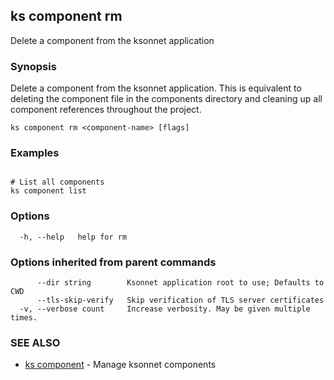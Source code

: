 ## ks component rm

Delete a component from the ksonnet application

### Synopsis

Delete a component from the ksonnet application. This is equivalent to deleting the
component file in the components directory and cleaning up all component
references throughout the project.

```
ks component rm <component-name> [flags]
```

### Examples

```

# List all components
ks component list
```

### Options

```
  -h, --help   help for rm
```

### Options inherited from parent commands

```
      --dir string        Ksonnet application root to use; Defaults to CWD
      --tls-skip-verify   Skip verification of TLS server certificates
  -v, --verbose count     Increase verbosity. May be given multiple times.
```

### SEE ALSO

* [ks component](ks_component.md)	 - Manage ksonnet components

